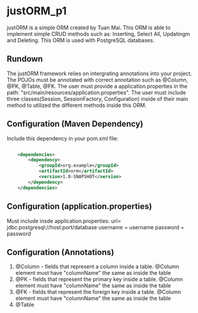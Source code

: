 # justORM_p1

justORM is a simple ORM created by Tuan Mai. This ORM is able to implement simple CRUD methods such as:
Inserting, Select All, Updatingm and Deleting. This ORM is used with PostgreSQL databases.

## Rundown

The justORM framework relies on intergrating annotations into your project. The POJOs must be annotated with correct
annotation such as @Column, @PK, @Table, @FK. The user must provide a application.properties in the path: 
"src/main/resources/application.properties". The user must include three classes(Session, SessionFactory, Configuration)
inside of their main method to utilized the different methods inside this ORM. 

## Configuration (Maven Dependency)

Include this dependency in your pom.xml file:

```xml

    <dependencies>
        <dependency>
            <groupId>org.example</groupId>
            <artifactId>orm</artifactId>
            <version>1.0-SNAPSHOT</version>
        </dependency>
    </dependencies>

```

## Configuration (application.properties)

Must include insde application.properties:
  url= jdbc:postgresql://host:port/database
  username = username 
  password = password 
  
## Configuration (Annotations)
  
  1. @Column - fields that represent a column inside a table. @Column element 
     must have "columnName" the same as inside the table
  2. @PK - fields that represent the primary key inside a table. @Column element 
     must have "columnName" the same as inside the table
  3. @FK - fields that represent the foreign key inside a table. @Column element 
     must have "columnName" the same as inside the table
  4. @Table
